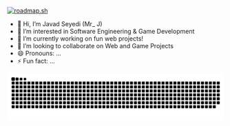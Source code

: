 [![roadmap.sh](https://roadmap.sh/card/wide/689f2b04db704a2633e2ecd7?variant=dark&roadmaps=)](https://roadmap.sh)

- 👋 Hi, I’m Javad Seyedi (Mr_ J)
- 👀 I’m interested in Software Engineering & Game Development
- 🌱 I’m currently working on fun web projects!
- 💞️ I’m looking to collaborate on Web and Game Projects
- 😄 Pronouns: ...
- ⚡ Fun fact: ...

<!---
Javad2006sy/Javad2006sy is a ✨ special ✨ repository because its `README.md` (this file) appears on your GitHub profile.
You can click the Preview link to take a look at your changes.
--->

<picture>
  <source media="(prefers-color-scheme: dark)" srcset="https://raw.githubusercontent.com/Javad2006sy/Javad2006sy/output/github-snake-dark.svg" />
  <source media="(prefers-color-scheme: light)" srcset="https://raw.githubusercontent.com/Javad2006sy/Javad2006sy/output/github-snake.svg" />
  <img alt="github-snake" src="https://raw.githubusercontent.com/Javad2006sy/Javad2006sy/output/github-snake.svg" />
</picture>
